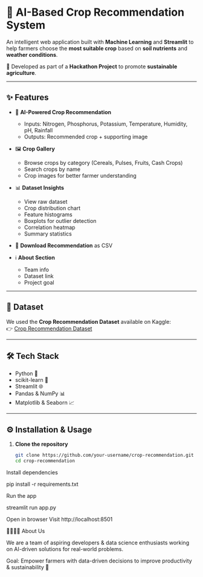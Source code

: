# 🌾 AI-Based Crop Recommendation System

An intelligent web application built with **Machine Learning** and **Streamlit** to help farmers choose the **most suitable crop** based on **soil nutrients** and **weather conditions**.  

🚀 Developed as part of a **Hackathon Project** to promote **sustainable agriculture**.  

---

## ✨ Features

- 🔮 **AI-Powered Crop Recommendation**  
  - Inputs: Nitrogen, Phosphorus, Potassium, Temperature, Humidity, pH, Rainfall  
  - Outputs: Recommended crop + supporting image  

- 🖼️ **Crop Gallery**  
  - Browse crops by category (Cereals, Pulses, Fruits, Cash Crops)  
  - Search crops by name  
  - Crop images for better farmer understanding  

- 📊 **Dataset Insights**  
  - View raw dataset  
  - Crop distribution chart  
  - Feature histograms  
  - Boxplots for outlier detection  
  - Correlation heatmap  
  - Summary statistics  

- 💾 **Download Recommendation** as CSV  

- ℹ️ **About Section**  
  - Team info  
  - Dataset link  
  - Project goal  

---

## 📂 Dataset

We used the **Crop Recommendation Dataset** available on Kaggle:  
👉 [Crop Recommendation Dataset](https://www.kaggle.com/datasets/atharvaingle/crop-recommendation-dataset)  

---

## 🛠️ Tech Stack

- Python 🐍  
- scikit-learn 🤖  
- Streamlit 🌐  
- Pandas & NumPy 📊  
- Matplotlib & Seaborn 📈  

---

## ⚙️ Installation & Usage

1. **Clone the repository**
   ```bash
   git clone https://github.com/your-username/crop-recommendation.git
   cd crop-recommendation
Install dependencies

pip install -r requirements.txt


Run the app

streamlit run app.py


Open in browser
Visit http://localhost:8501

👨‍👩‍👧‍👦 About Us

We are a team of aspiring developers & data science enthusiasts working on AI-driven solutions for real-world problems.

Goal:
Empower farmers with data-driven decisions to improve productivity & sustainability 🌱